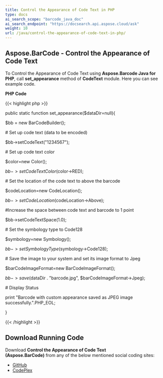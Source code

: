 ```yaml
---
title: Control the Appearance of Code Text in PHP
type: docs
ai_search_scope: "barcode_java_doc"
ai_search_endpoint: "https://docsearch.api.aspose.cloud/ask"
weight: 10
url: /java/control-the-appearance-of-code-text-in-php/
---
```


## **Aspose.BarCode - Control the Appearance of Code Text**
To Control the Appearance of Code Text using **Aspose.Barcode Java for PHP**, call **set_appearance** method of **CodeText** module. Here you can see example code.

**PHP Code**

{{< highlight php >}}

 public static function set_appearance($dataDir=null){

$bb = new BarCodeBuilder();

\# Set up code text (data to be encoded)

$bb->setCodeText("1234567");

\# Set up code text color

$color=new Color();

$bb->setCodeTextColor($color->RED);

\# Set the location of the code text to above the barcode

$codeLocation=new CodeLocation();

$bb->setCodeLocation($codeLocation->Above);

#Increase the space between code text and barcode to 1 point

$bb->setCodeTextSpace(1.0);

\# Set the symbology type to Code128

$symbology=new Symbology();

$bb->setSymbologyType($symbology->Code128);

\# Save the image to your system and set its image format to Jpeg

$barCodeImageFormat=new BarCodeImageFormat();

$bb->save($dataDir . "barcode.jpg", $barCodeImageFormat->Jpeg);

\# Display Status

print "Barcode with custom appearance saved as JPEG image successfully.".PHP_EOL;

}

{{< /highlight >}}
## **Download Running Code**
Download **Control the Appearance of Code Text (Aspose.BarCode)** from any of the below mentioned social coding sites:

- [GitHub](https://github.com/aspose-barcode/Aspose.BarCode-for-Java/blob/master/Plugins/Aspose_Barcode_Java_for_PHP/src/aspose/barcode/WorkingWithBarcode/UtilityFeatures/CodeText.php)
- [CodePlex](https://asposebarcodejavaphp.codeplex.com/SourceControl/latest#src/aspose/barcode/WorkingWithBarcode/UtilityFeatures/CodeText.php)
